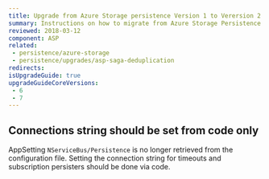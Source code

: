 ```yaml
---
title: Upgrade from Azure Storage persistence Version 1 to Verersion 2
summary: Instructions on how to migrate from Azure Storage Persistence version 1 to version 2
reviewed: 2018-03-12
component: ASP
related:
 - persistence/azure-storage
 - persistence/upgrades/asp-saga-deduplication
redirects:
isUpgradeGuide: true
upgradeGuideCoreVersions:
 - 6
 - 7
---
```



## Connections string should be set from code only

AppSetting `NServiceBus/Persistence` is no longer retrieved from the configuration file. Setting the connection string for timeouts and subscription persisters should be done via code.

